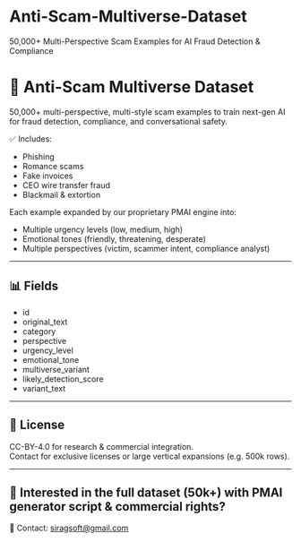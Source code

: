 # Anti-Scam-Multiverse-Dataset
50,000+ Multi-Perspective Scam Examples for AI Fraud Detection &amp; Compliance
# 🚀 Anti-Scam Multiverse Dataset

50,000+ multi-perspective, multi-style scam examples to train next-gen AI for fraud detection, compliance, and conversational safety.

✅ Includes:
- Phishing
- Romance scams
- Fake invoices
- CEO wire transfer fraud
- Blackmail & extortion

Each example expanded by our proprietary PMAI engine into:
- Multiple urgency levels (low, medium, high)
- Emotional tones (friendly, threatening, desperate)
- Multiple perspectives (victim, scammer intent, compliance analyst)

---

## 📊 Fields
- id
- original_text
- category
- perspective
- urgency_level
- emotional_tone
- multiverse_variant
- likely_detection_score
- variant_text

---

## 💼 License
CC-BY-4.0 for research & commercial integration.  
Contact for exclusive licenses or large vertical expansions (e.g. 500k rows).

---

## 🚀 Interested in the **full dataset (50k+)** with PMAI generator script & commercial rights?
📩 Contact: siragsoft@gmail.com
